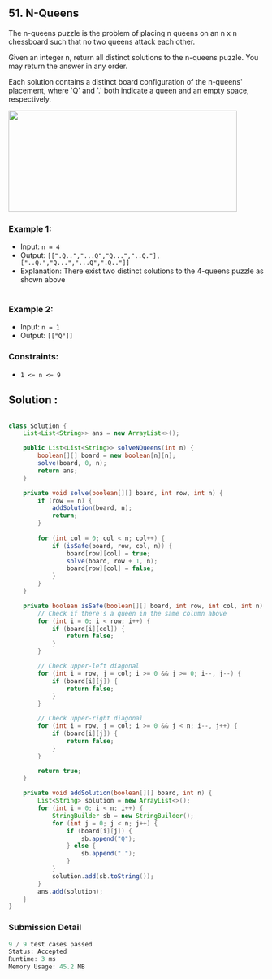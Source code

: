 ## 51. N-Queens

The n-queens puzzle is the problem of placing n queens on an n x n chessboard such that no two queens attack each other.

Given an integer n, return all distinct solutions to the n-queens puzzle. You may return the answer in any order.

Each solution contains a distinct board configuration of the n-queens' placement, where 'Q' and '.' both indicate a queen and an empty space, respectively.

<img src="../../../../Assests/queens.jpg" height =200 width=450>

### Example 1:

- Input: `n = 4`<br>
- Output: `[[".Q..","...Q","Q...","..Q."],["..Q.","Q...","...Q",".Q.."]]`<br>
- Explanation: There exist two distinct solutions to the 4-queens puzzle as shown above<br><br>
### Example 2:

- Input: `n = 1`<br>
- Output: `[["Q"]]`<br>
 

### Constraints:

- `1 <= n <= 9`

## Solution : 
```java

class Solution {
    List<List<String>> ans = new ArrayList<>();

    public List<List<String>> solveNQueens(int n) {
        boolean[][] board = new boolean[n][n];
        solve(board, 0, n);
        return ans;
    }

    private void solve(boolean[][] board, int row, int n) {
        if (row == n) {
            addSolution(board, n);
            return;
        }
        
        for (int col = 0; col < n; col++) {
            if (isSafe(board, row, col, n)) {
                board[row][col] = true;
                solve(board, row + 1, n);
                board[row][col] = false;
            }
        }
    }

    private boolean isSafe(boolean[][] board, int row, int col, int n) {
        // Check if there's a queen in the same column above
        for (int i = 0; i < row; i++) {
            if (board[i][col]) {
                return false;
            }
        }

        // Check upper-left diagonal
        for (int i = row, j = col; i >= 0 && j >= 0; i--, j--) {
            if (board[i][j]) {
                return false;
            }
        }

        // Check upper-right diagonal
        for (int i = row, j = col; i >= 0 && j < n; i--, j++) {
            if (board[i][j]) {
                return false;
            }
        }

        return true;
    }

    private void addSolution(boolean[][] board, int n) {
        List<String> solution = new ArrayList<>();
        for (int i = 0; i < n; i++) {
            StringBuilder sb = new StringBuilder();
            for (int j = 0; j < n; j++) {
                if (board[i][j]) {
                    sb.append("Q");
                } else {
                    sb.append(".");
                }
            }
            solution.add(sb.toString());
        }
        ans.add(solution);
    }
}
```
### Submission Detail

```kt
9 / 9 test cases passed
Status: Accepted
Runtime: 3 ms
Memory Usage: 45.2 MB
```
